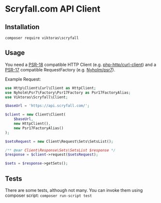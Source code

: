 Scryfall.com API Client
========

Installation
--------

`composer require viktoras\scryfall`

Usage
--------
You need a [PSR-18](https://www.php-fig.org/psr/psr-18/) compatible HTTP Client (e.g. [php-http/curl-client](https://github.com/php-http/curl-client))
and a [PSR-17](https://www.php-fig.org/psr/psr-17/) compatible RequestFactory (e.g. [Nyholm/psr7](https://github.com/Nyholm/psr7)).


Example Request:
    
```php
use Http\Client\Curl\Client as HttpClient;
use Nyholm\Psr7\Factory\Psr17Factory as Psr17FactoryAlias;
use Viktoras\Scryfall\Client;

$baseUrl = 'https://api.scryfall.com/';

$client = new Client\Client(
    $baseUrl,
    new HttpClient(),
    new Psr17FactoryAlias()
);

$setsRequest = new Client\Request\Sets\SetsList();

/** @var Client\Response\Sets\SetsList $response */
$response = $client->request($setsRequest);

$sets = $response->getSets();
```

Tests
--------
There are some tests, although not many. You can invoke them using composer script: `composer run-script test`
